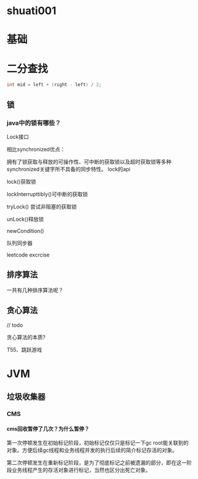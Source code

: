 # shuati001
# 基础

# 二分查找

```java
int mid = left + (right - left) / 2;
```
## 锁

### java中的锁有哪些？

Lock接口

相比synchronized优点：

拥有了锁获取与释放的可操作性、可中断的获取锁以及超时获取锁等多种synchronized关键字所不具备的同步特性。
lock的api

lock()获取锁

lockInterrupttibly()可中断的获取锁

tryLock() 尝试非阻塞的获取锁

unLock()释放锁

newCondition()

队列同步器



leetcode excrcise
## 排序算法
一共有几种排序算法呢？
## 贪心算法
// todo

贪心算法的本质?

T55、跳跃游戏

# JVM
## 垃圾收集器
### CMS
#### cms回收暂停了几次？为什么暂停？
第一次停顿发生在初始标记阶段，初始标记仅仅只是标记一下gc root能关联到的对象。方便后续gc线程和业务线程并发的执行后续的简介标记存活的对象。

第二次停顿发生在重新标记阶段，是为了彻底标记之前被遗漏的部分，即在这一阶段业务线程产生的存活对象进行标记，当然也区分出死亡对象。
